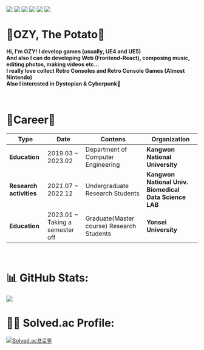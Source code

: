 <img src="https://img.shields.io/badge/Unreal4-0E1128?style=for-the-badge&logo=unrealengine&logoColor=white"> <img src="https://img.shields.io/badge/Unreal5-0E1128?style=for-the-badge&logo=unrealengine&logoColor=white"> <img src="https://img.shields.io/badge/Unity-000000?style=for-the-badge&logo=unity&logoColor=white">
<img src="https://img.shields.io/badge/Figma-F24E1E?style=for-the-badge&logo=figma&logoColor=white"> <img src="https://img.shields.io/badge/Photoshop-31A8FF?style=for-the-badge&logo=adobephotoshop&logoColor=white"> <img src="https://img.shields.io/badge/React-61DAFB?style=for-the-badge&logo=react&logoColor=white">

# 🤔OZY, The Potato🤔
<b>Hi, I'm OZY! I develop games (usually, UE4 and UE5)<br>And also I can do developing Web (Frontend-React), composing music, editing photos, making videos etc...</b>
<br>
<b>I really love collect Retro Consoles and Retro Console Games (Almost Nintendo)<br>Also I interested in Dystopian & Cyberpunk🌃</b>
<br>

<br>

# 💫Career💫
| **Type**                | **Date**                       | **Contens**                               | **Organization**                                       |
|-------------------------|--------------------------------|-------------------------------------------|--------------------------------------------------------|
| **Education**           | 2019.03 ~ 2023.02                | Department of Computer Engineering        | **Kangwon National University**                        |
| **Research activities** | 2021.07 ~ 2022.12               | Undergraduate Research Students           | **Kangwon National Univ. Biomedical Data Science LAB** |
| **Education**           | 2023.01 ~ Taking a semester off | Graduate(Master course) Research Students | **Yonsei University**                                  |

<br>

# 📊 GitHub Stats:
![](https://github-readme-stats.vercel.app/api?username=ogyworld&theme=tokyonight&hide_border=false&include_all_commits=false&count_private=false)<br/>

# 👩‍💻 Solved.ac Profile:
[![Solved.ac프로필](http://mazassumnida.wtf/api/v2/generate_badge?boj=ogy1004)](https://solved.ac/ogy1004)
